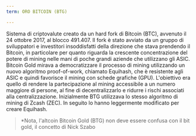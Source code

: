 ```yaml
---
term: ORO BITCOIN (BTG)

---
```

Sistema di criptovalute creato da un hard fork di Bitcoin (BTC), avvenuto il 24 ottobre 2017, al blocco 491.407. Il fork è stato avviato da un gruppo di sviluppatori e investitori insoddisfatti della direzione che stava prendendo il Bitcoin, in particolare per quanto riguarda la crescente concentrazione del potere di mining nelle mani di poche grandi aziende che utilizzano gli ASIC. Bitcoin Gold mirava a democratizzare il processo di mining utilizzando un nuovo algoritmo proof-of-work, chiamato Equihash, che è resistente agli ASIC e quindi favorisce il mining con schede grafiche (GPU). L'obiettivo era quello di rendere la partecipazione al mining accessibile a un numero maggiore di persone, al fine di decentralizzarlo e ridurre i rischi associati alla centralizzazione. Inizialmente BTG utilizzava lo stesso algoritmo di mining di Zcash (ZEC). In seguito lo hanno leggermente modificato per creare Equihash.

> *Nota, l'altcoin Bitcoin Gold (BTG) non deve essere confusa con il bit gold, il concetto di Nick Szabo
